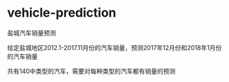 # vehicle-prediction

盐城汽车销量预测

给定盐城地区2012.1-2017.11月份的汽车销量，预测2017年12月份和2018年1月份的汽车销量

共有140中类型的汽车，需要对每种类型的汽车都有销量的预测
